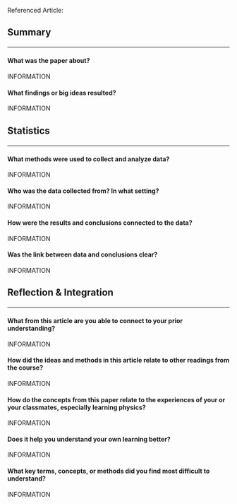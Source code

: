 Referenced Article:
## Summary<hr>
#### What was the paper about?
INFORMATION
#### What findings or big ideas resulted?
INFORMATION

## Statistics<hr>
#### What methods were used to collect and analyze data?
INFORMATION
#### Who was the data collected from? In what setting?
INFORMATION
#### How were the results and conclusions connected to the data?
INFORMATION
#### Was the link between data and conclusions clear?
INFORMATION

## Reflection & Integration<hr>
#### What from this article are you able to connect to your prior understanding?
INFORMATION
#### How did the ideas and methods in this article relate to other readings from the course?
INFORMATION
#### How do the concepts from this paper relate to the experiences of your or your classmates, especially learning physics?
INFORMATION
#### Does it help you understand your own learning better?
INFORMATION
#### What key terms, concepts, or methods did you find most difficult to understand?
INFORMATION